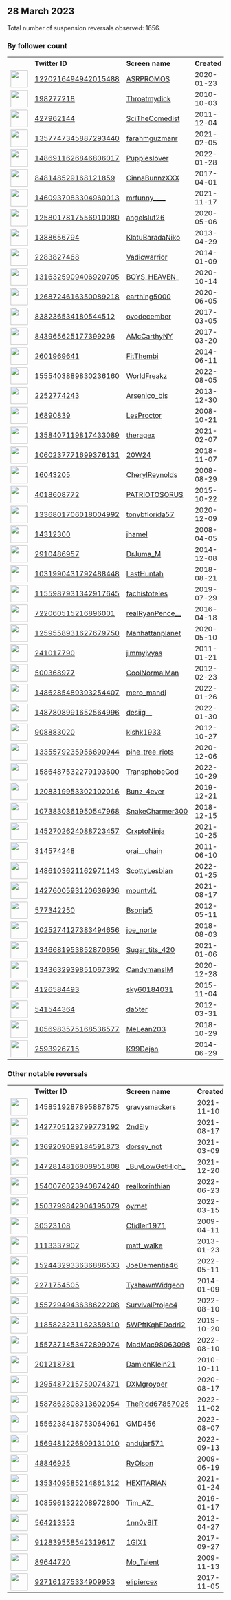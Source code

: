 
## 28 March 2023
Total number of suspension reversals observed: 1656.

### By follower count
<table><tr><th></th><th align="left">Twitter ID</th><th align="left">Screen name</th>
<th align="left">Created</th><th align="left">Status</th><th align="left">Suspended</th><th align="left">Followers</th>
<tr><td><a href="https://pbs.twimg.com/profile_images/1588762483917213703/G1Fx8QkD_normal.jpg"><img src="https://pbs.twimg.com/profile_images/1588762483917213703/G1Fx8QkD_normal.jpg" width="40px" height="40px" align="center"/></a></td><td><a href="https://twitter.com/intent/user?user_id=1220216494942015488">1220216494942015488</a></td><td><a href="https://twitter.com/ASRPROMOS">ASRPROMOS</a></td><td>2020-01-23</td><td align="center"></td><td>2023-02-04</td><td>480631</td></tr>
<tr><td><a href="https://pbs.twimg.com/profile_images/659549327153582080/y2rPv3o-_normal.jpg"><img src="https://pbs.twimg.com/profile_images/659549327153582080/y2rPv3o-_normal.jpg" width="40px" height="40px" align="center"/></a></td><td><a href="https://twitter.com/intent/user?user_id=198277218">198277218</a></td><td><a href="https://twitter.com/Throatmydick">Throatmydick</a></td><td>2010-10-03</td><td align="center"></td><td>2023-02-05</td><td>376842</td></tr>
<tr><td><a href="https://pbs.twimg.com/profile_images/1342698822108119041/ONxYk3JG_normal.jpg"><img src="https://pbs.twimg.com/profile_images/1342698822108119041/ONxYk3JG_normal.jpg" width="40px" height="40px" align="center"/></a></td><td><a href="https://twitter.com/intent/user?user_id=427962144">427962144</a></td><td><a href="https://twitter.com/SciTheComedist">SciTheComedist</a></td><td>2011-12-04</td><td align="center"></td><td></td><td>260919</td></tr>
<tr><td><a href="https://pbs.twimg.com/profile_images/1640507714542485505/VhGf36th_normal.jpg"><img src="https://pbs.twimg.com/profile_images/1640507714542485505/VhGf36th_normal.jpg" width="40px" height="40px" align="center"/></a></td><td><a href="https://twitter.com/intent/user?user_id=1357747345887293440">1357747345887293440</a></td><td><a href="https://twitter.com/farahmguzmanr">farahmguzmanr</a></td><td>2021-02-05</td><td align="center"></td><td>2022-04-09</td><td>243789</td></tr>
<tr><td><a href="https://pbs.twimg.com/profile_images/1486922380572192769/DhA71VOj_normal.jpg"><img src="https://pbs.twimg.com/profile_images/1486922380572192769/DhA71VOj_normal.jpg" width="40px" height="40px" align="center"/></a></td><td><a href="https://twitter.com/intent/user?user_id=1486911626846806017">1486911626846806017</a></td><td><a href="https://twitter.com/PuppiesIover">PuppiesIover</a></td><td>2022-01-28</td><td align="center"></td><td>2022-07-27</td><td>230715</td></tr>
<tr><td><a href="https://pbs.twimg.com/profile_images/1663658424863797248/xUnd_s3p_normal.jpg"><img src="https://pbs.twimg.com/profile_images/1663658424863797248/xUnd_s3p_normal.jpg" width="40px" height="40px" align="center"/></a></td><td><a href="https://twitter.com/intent/user?user_id=848148529168121859">848148529168121859</a></td><td><a href="https://twitter.com/CinnaBunnzXXX">CinnaBunnzXXX</a></td><td>2017-04-01</td><td align="center"></td><td>2022-12-25</td><td>227629</td></tr>
<tr><td><a href="https://pbs.twimg.com/profile_images/1490267037029048320/87wMotLl_normal.jpg"><img src="https://pbs.twimg.com/profile_images/1490267037029048320/87wMotLl_normal.jpg" width="40px" height="40px" align="center"/></a></td><td><a href="https://twitter.com/intent/user?user_id=1460937083304960013">1460937083304960013</a></td><td><a href="https://twitter.com/mrfunny____">mrfunny____</a></td><td>2021-11-17</td><td align="center"></td><td>2022-06-12</td><td>218742</td></tr>
<tr><td><a href="https://pbs.twimg.com/profile_images/1576580625858969604/Hf9OpliB_normal.jpg"><img src="https://pbs.twimg.com/profile_images/1576580625858969604/Hf9OpliB_normal.jpg" width="40px" height="40px" align="center"/></a></td><td><a href="https://twitter.com/intent/user?user_id=1258017817556910080">1258017817556910080</a></td><td><a href="https://twitter.com/angelslut26">angelslut26</a></td><td>2020-05-06</td><td align="center">🚫</td><td>2022-11-09</td><td>115396</td></tr>
<tr><td><a href="https://pbs.twimg.com/profile_images/1422305582514524161/WfgRMmwg_normal.jpg"><img src="https://pbs.twimg.com/profile_images/1422305582514524161/WfgRMmwg_normal.jpg" width="40px" height="40px" align="center"/></a></td><td><a href="https://twitter.com/intent/user?user_id=1388656794">1388656794</a></td><td><a href="https://twitter.com/KlatuBaradaNiko">KlatuBaradaNiko</a></td><td>2013-04-29</td><td align="center"></td><td>2022-08-04</td><td>108113</td></tr>
<tr><td><a href="https://pbs.twimg.com/profile_images/1657038148491427840/IUDTie2J_normal.jpg"><img src="https://pbs.twimg.com/profile_images/1657038148491427840/IUDTie2J_normal.jpg" width="40px" height="40px" align="center"/></a></td><td><a href="https://twitter.com/intent/user?user_id=2283827468">2283827468</a></td><td><a href="https://twitter.com/Vadicwarrior">Vadicwarrior</a></td><td>2014-01-09</td><td align="center"></td><td>2023-01-29</td><td>49349</td></tr>
<tr><td><a href="https://pbs.twimg.com/profile_images/1533796840151429120/2Xvaatgq_normal.jpg"><img src="https://pbs.twimg.com/profile_images/1533796840151429120/2Xvaatgq_normal.jpg" width="40px" height="40px" align="center"/></a></td><td><a href="https://twitter.com/intent/user?user_id=1316325909406920705">1316325909406920705</a></td><td><a href="https://twitter.com/BOYS_HEAVEN_">BOYS_HEAVEN_</a></td><td>2020-10-14</td><td align="center"></td><td>2023-02-04</td><td>47623</td></tr>
<tr><td><a href="https://pbs.twimg.com/profile_images/1640628207853400064/EOJhjL2K_normal.jpg"><img src="https://pbs.twimg.com/profile_images/1640628207853400064/EOJhjL2K_normal.jpg" width="40px" height="40px" align="center"/></a></td><td><a href="https://twitter.com/intent/user?user_id=1268724616350089218">1268724616350089218</a></td><td><a href="https://twitter.com/earthing5000">earthing5000</a></td><td>2020-06-05</td><td align="center"></td><td>2022-02-14</td><td>37444</td></tr>
<tr><td><a href="https://pbs.twimg.com/profile_images/1665066250672766979/aaHTpIMo_normal.jpg"><img src="https://pbs.twimg.com/profile_images/1665066250672766979/aaHTpIMo_normal.jpg" width="40px" height="40px" align="center"/></a></td><td><a href="https://twitter.com/intent/user?user_id=838236534180544512">838236534180544512</a></td><td><a href="https://twitter.com/ovodecember">ovodecember</a></td><td>2017-03-05</td><td align="center"></td><td></td><td>36105</td></tr>
<tr><td><a href="https://pbs.twimg.com/profile_images/1567970989379551238/kd0ZH7a8_normal.jpg"><img src="https://pbs.twimg.com/profile_images/1567970989379551238/kd0ZH7a8_normal.jpg" width="40px" height="40px" align="center"/></a></td><td><a href="https://twitter.com/intent/user?user_id=843965625177399296">843965625177399296</a></td><td><a href="https://twitter.com/AMcCarthyNY">AMcCarthyNY</a></td><td>2017-03-20</td><td align="center"></td><td>2023-03-26</td><td>31822</td></tr>
<tr><td><a href="https://pbs.twimg.com/profile_images/1648290261745762304/eRcgNqxx_normal.jpg"><img src="https://pbs.twimg.com/profile_images/1648290261745762304/eRcgNqxx_normal.jpg" width="40px" height="40px" align="center"/></a></td><td><a href="https://twitter.com/intent/user?user_id=2601969641">2601969641</a></td><td><a href="https://twitter.com/FitThembi">FitThembi</a></td><td>2014-06-11</td><td align="center"></td><td>2022-12-30</td><td>30602</td></tr>
<tr><td><a href="https://pbs.twimg.com/profile_images/1569545367384981504/QUbWvN6H_normal.jpg"><img src="https://pbs.twimg.com/profile_images/1569545367384981504/QUbWvN6H_normal.jpg" width="40px" height="40px" align="center"/></a></td><td><a href="https://twitter.com/intent/user?user_id=1555403889830236160">1555403889830236160</a></td><td><a href="https://twitter.com/WorldFreakz">WorldFreakz</a></td><td>2022-08-05</td><td align="center"></td><td>2023-02-04</td><td>22667</td></tr>
<tr><td><a href="https://pbs.twimg.com/profile_images/1473980172432986112/M_eTdCV5_normal.jpg"><img src="https://pbs.twimg.com/profile_images/1473980172432986112/M_eTdCV5_normal.jpg" width="40px" height="40px" align="center"/></a></td><td><a href="https://twitter.com/intent/user?user_id=2252774243">2252774243</a></td><td><a href="https://twitter.com/Arsenico_bis">Arsenico_bis</a></td><td>2013-12-30</td><td align="center"></td><td>2022-07-23</td><td>22126</td></tr>
<tr><td><a href="https://pbs.twimg.com/profile_images/1326264807931191298/0GberrRl_normal.jpg"><img src="https://pbs.twimg.com/profile_images/1326264807931191298/0GberrRl_normal.jpg" width="40px" height="40px" align="center"/></a></td><td><a href="https://twitter.com/intent/user?user_id=16890839">16890839</a></td><td><a href="https://twitter.com/LesProctor">LesProctor</a></td><td>2008-10-21</td><td align="center"></td><td>2022-06-08</td><td>21582</td></tr>
<tr><td><a href="https://pbs.twimg.com/profile_images/1653147957523275776/dx3DS7ax_normal.jpg"><img src="https://pbs.twimg.com/profile_images/1653147957523275776/dx3DS7ax_normal.jpg" width="40px" height="40px" align="center"/></a></td><td><a href="https://twitter.com/intent/user?user_id=1358407119817433089">1358407119817433089</a></td><td><a href="https://twitter.com/theragex">theragex</a></td><td>2021-02-07</td><td align="center">🚫</td><td>2022-08-04</td><td>21202</td></tr>
<tr><td><a href="https://pbs.twimg.com/profile_images/1658311712271921153/XZMNEyBl_normal.jpg"><img src="https://pbs.twimg.com/profile_images/1658311712271921153/XZMNEyBl_normal.jpg" width="40px" height="40px" align="center"/></a></td><td><a href="https://twitter.com/intent/user?user_id=1060237771699376131">1060237771699376131</a></td><td><a href="https://twitter.com/20W24">20W24</a></td><td>2018-11-07</td><td align="center"></td><td>2022-07-09</td><td>20751</td></tr>
<tr><td><a href="https://pbs.twimg.com/profile_images/1282315305663041537/BzJFh7Ve_normal.jpg"><img src="https://pbs.twimg.com/profile_images/1282315305663041537/BzJFh7Ve_normal.jpg" width="40px" height="40px" align="center"/></a></td><td><a href="https://twitter.com/intent/user?user_id=16043205">16043205</a></td><td><a href="https://twitter.com/CherylReynolds">CherylReynolds</a></td><td>2008-08-29</td><td align="center"></td><td>2022-02-13</td><td>19453</td></tr>
<tr><td><a href="https://pbs.twimg.com/profile_images/701173959027466240/OBmzrI2y_normal.jpg"><img src="https://pbs.twimg.com/profile_images/701173959027466240/OBmzrI2y_normal.jpg" width="40px" height="40px" align="center"/></a></td><td><a href="https://twitter.com/intent/user?user_id=4018608772">4018608772</a></td><td><a href="https://twitter.com/PATRIOTOSORUS">PATRIOTOSORUS</a></td><td>2015-10-22</td><td align="center">👋</td><td>2023-03-18</td><td>19348</td></tr>
<tr><td><a href="https://pbs.twimg.com/profile_images/1657805763547463681/PHOcT9fB_normal.jpg"><img src="https://pbs.twimg.com/profile_images/1657805763547463681/PHOcT9fB_normal.jpg" width="40px" height="40px" align="center"/></a></td><td><a href="https://twitter.com/intent/user?user_id=1336801706018004992">1336801706018004992</a></td><td><a href="https://twitter.com/tonybflorida57">tonybflorida57</a></td><td>2020-12-09</td><td align="center">👋</td><td>2022-11-25</td><td>17128</td></tr>
<tr><td><a href="https://pbs.twimg.com/profile_images/1641085173658705922/RfjGnSaI_normal.jpg"><img src="https://pbs.twimg.com/profile_images/1641085173658705922/RfjGnSaI_normal.jpg" width="40px" height="40px" align="center"/></a></td><td><a href="https://twitter.com/intent/user?user_id=14312300">14312300</a></td><td><a href="https://twitter.com/jhamel">jhamel</a></td><td>2008-04-05</td><td align="center"></td><td>2022-02-13</td><td>14857</td></tr>
<tr><td><a href="https://pbs.twimg.com/profile_images/1396581771110764545/O0FCDdWn_normal.jpg"><img src="https://pbs.twimg.com/profile_images/1396581771110764545/O0FCDdWn_normal.jpg" width="40px" height="40px" align="center"/></a></td><td><a href="https://twitter.com/intent/user?user_id=2910486957">2910486957</a></td><td><a href="https://twitter.com/DrJuma_M">DrJuma_M</a></td><td>2014-12-08</td><td align="center"></td><td>2023-02-23</td><td>14364</td></tr>
<tr><td><a href="https://pbs.twimg.com/profile_images/1647051455591854081/45zJeSl7_normal.jpg"><img src="https://pbs.twimg.com/profile_images/1647051455591854081/45zJeSl7_normal.jpg" width="40px" height="40px" align="center"/></a></td><td><a href="https://twitter.com/intent/user?user_id=1031990431792488448">1031990431792488448</a></td><td><a href="https://twitter.com/LastHuntah">LastHuntah</a></td><td>2018-08-21</td><td align="center"></td><td>2023-03-06</td><td>13751</td></tr>
<tr><td><a href="https://pbs.twimg.com/profile_images/1645451776840155136/6bKkn4B5_normal.jpg"><img src="https://pbs.twimg.com/profile_images/1645451776840155136/6bKkn4B5_normal.jpg" width="40px" height="40px" align="center"/></a></td><td><a href="https://twitter.com/intent/user?user_id=1155987931342917645">1155987931342917645</a></td><td><a href="https://twitter.com/fachistoteles">fachistoteles</a></td><td>2019-07-29</td><td align="center"></td><td></td><td>13312</td></tr>
<tr><td><a href="https://pbs.twimg.com/profile_images/1347374138395156482/lCRUTtAH_normal.jpg"><img src="https://pbs.twimg.com/profile_images/1347374138395156482/lCRUTtAH_normal.jpg" width="40px" height="40px" align="center"/></a></td><td><a href="https://twitter.com/intent/user?user_id=722060515216896001">722060515216896001</a></td><td><a href="https://twitter.com/realRyanPence__">realRyanPence__</a></td><td>2016-04-18</td><td align="center">👋</td><td></td><td>13187</td></tr>
<tr><td><a href="https://pbs.twimg.com/profile_images/1352256977179713536/05GBcoZQ_normal.jpg"><img src="https://pbs.twimg.com/profile_images/1352256977179713536/05GBcoZQ_normal.jpg" width="40px" height="40px" align="center"/></a></td><td><a href="https://twitter.com/intent/user?user_id=1259558931627679750">1259558931627679750</a></td><td><a href="https://twitter.com/Manhattanplanet">Manhattanplanet</a></td><td>2020-05-10</td><td align="center"></td><td></td><td>12375</td></tr>
<tr><td><a href="https://pbs.twimg.com/profile_images/1559773125851500544/Nm23o4Xu_normal.jpg"><img src="https://pbs.twimg.com/profile_images/1559773125851500544/Nm23o4Xu_normal.jpg" width="40px" height="40px" align="center"/></a></td><td><a href="https://twitter.com/intent/user?user_id=241017790">241017790</a></td><td><a href="https://twitter.com/jimmyjvyas">jimmyjvyas</a></td><td>2011-01-21</td><td align="center"></td><td>2022-11-11</td><td>12322</td></tr>
<tr><td><a href="https://pbs.twimg.com/profile_images/1654566757288296449/_REwGETN_normal.jpg"><img src="https://pbs.twimg.com/profile_images/1654566757288296449/_REwGETN_normal.jpg" width="40px" height="40px" align="center"/></a></td><td><a href="https://twitter.com/intent/user?user_id=500368977">500368977</a></td><td><a href="https://twitter.com/CoolNormalMan">CoolNormalMan</a></td><td>2012-02-23</td><td align="center"></td><td>2022-12-08</td><td>11254</td></tr>
<tr><td><a href="https://pbs.twimg.com/profile_images/1491289727927918594/VRfAVPo__normal.jpg"><img src="https://pbs.twimg.com/profile_images/1491289727927918594/VRfAVPo__normal.jpg" width="40px" height="40px" align="center"/></a></td><td><a href="https://twitter.com/intent/user?user_id=1486285489393254407">1486285489393254407</a></td><td><a href="https://twitter.com/mero_mandi">mero_mandi</a></td><td>2022-01-26</td><td align="center"></td><td>2023-02-04</td><td>10872</td></tr>
<tr><td><a href="https://pbs.twimg.com/profile_images/1658662900662431745/MtyiYj8f_normal.jpg"><img src="https://pbs.twimg.com/profile_images/1658662900662431745/MtyiYj8f_normal.jpg" width="40px" height="40px" align="center"/></a></td><td><a href="https://twitter.com/intent/user?user_id=1487808991652564996">1487808991652564996</a></td><td><a href="https://twitter.com/desiig__">desiig__</a></td><td>2022-01-30</td><td align="center"></td><td>2023-02-06</td><td>10381</td></tr>
<tr><td><a href="https://pbs.twimg.com/profile_images/1237798617970286592/JfAISb5J_normal.jpg"><img src="https://pbs.twimg.com/profile_images/1237798617970286592/JfAISb5J_normal.jpg" width="40px" height="40px" align="center"/></a></td><td><a href="https://twitter.com/intent/user?user_id=908883020">908883020</a></td><td><a href="https://twitter.com/kishk1933">kishk1933</a></td><td>2012-10-27</td><td align="center"></td><td>2023-02-27</td><td>8098</td></tr>
<tr><td><a href="https://pbs.twimg.com/profile_images/1384649445749493763/54tRfSXQ_normal.jpg"><img src="https://pbs.twimg.com/profile_images/1384649445749493763/54tRfSXQ_normal.jpg" width="40px" height="40px" align="center"/></a></td><td><a href="https://twitter.com/intent/user?user_id=1335579235956690944">1335579235956690944</a></td><td><a href="https://twitter.com/pine_tree_riots">pine_tree_riots</a></td><td>2020-12-06</td><td align="center"></td><td></td><td>8034</td></tr>
<tr><td><a href="https://pbs.twimg.com/profile_images/1642782154022068224/6jsP0CUz_normal.jpg"><img src="https://pbs.twimg.com/profile_images/1642782154022068224/6jsP0CUz_normal.jpg" width="40px" height="40px" align="center"/></a></td><td><a href="https://twitter.com/intent/user?user_id=1586487532279193600">1586487532279193600</a></td><td><a href="https://twitter.com/TransphobeGod">TransphobeGod</a></td><td>2022-10-29</td><td align="center">🚫</td><td>2022-10-30</td><td>7256</td></tr>
<tr><td><a href="https://pbs.twimg.com/profile_images/1208320917014818817/hrApfVLo_normal.jpg"><img src="https://pbs.twimg.com/profile_images/1208320917014818817/hrApfVLo_normal.jpg" width="40px" height="40px" align="center"/></a></td><td><a href="https://twitter.com/intent/user?user_id=1208319953302102016">1208319953302102016</a></td><td><a href="https://twitter.com/Bunz_4ever">Bunz_4ever</a></td><td>2019-12-21</td><td align="center">🚫</td><td>2023-02-04</td><td>7020</td></tr>
<tr><td><a href="https://pbs.twimg.com/profile_images/1616468723056926721/gWOqBwNH_normal.jpg"><img src="https://pbs.twimg.com/profile_images/1616468723056926721/gWOqBwNH_normal.jpg" width="40px" height="40px" align="center"/></a></td><td><a href="https://twitter.com/intent/user?user_id=1073830361950547968">1073830361950547968</a></td><td><a href="https://twitter.com/SnakeCharmer300">SnakeCharmer300</a></td><td>2018-12-15</td><td align="center"></td><td>2023-02-04</td><td>6928</td></tr>
<tr><td><a href="https://pbs.twimg.com/profile_images/1661632479084544003/SjnwxNzM_normal.jpg"><img src="https://pbs.twimg.com/profile_images/1661632479084544003/SjnwxNzM_normal.jpg" width="40px" height="40px" align="center"/></a></td><td><a href="https://twitter.com/intent/user?user_id=1452702624088723457">1452702624088723457</a></td><td><a href="https://twitter.com/CrxptoNinja">CrxptoNinja</a></td><td>2021-10-25</td><td align="center"></td><td>2023-01-29</td><td>6776</td></tr>
<tr><td><a href="https://pbs.twimg.com/profile_images/1630840177982685188/8qChw7FT_normal.jpg"><img src="https://pbs.twimg.com/profile_images/1630840177982685188/8qChw7FT_normal.jpg" width="40px" height="40px" align="center"/></a></td><td><a href="https://twitter.com/intent/user?user_id=314574248">314574248</a></td><td><a href="https://twitter.com/orai__chain">orai__chain</a></td><td>2011-06-10</td><td align="center"></td><td>2023-03-09</td><td>6771</td></tr>
<tr><td><a href="https://pbs.twimg.com/profile_images/1645076655671484417/yM5kP9FN_normal.jpg"><img src="https://pbs.twimg.com/profile_images/1645076655671484417/yM5kP9FN_normal.jpg" width="40px" height="40px" align="center"/></a></td><td><a href="https://twitter.com/intent/user?user_id=1486103621162971143">1486103621162971143</a></td><td><a href="https://twitter.com/ScottyLesbian">ScottyLesbian</a></td><td>2022-01-25</td><td align="center"></td><td>2023-03-16</td><td>6675</td></tr>
<tr><td><a href="https://pbs.twimg.com/profile_images/1525857577233432576/NSBAEWJ0_normal.jpg"><img src="https://pbs.twimg.com/profile_images/1525857577233432576/NSBAEWJ0_normal.jpg" width="40px" height="40px" align="center"/></a></td><td><a href="https://twitter.com/intent/user?user_id=1427600593120636936">1427600593120636936</a></td><td><a href="https://twitter.com/mountvi1">mountvi1</a></td><td>2021-08-17</td><td align="center">👋</td><td>2022-07-17</td><td>6362</td></tr>
<tr><td><a href="https://pbs.twimg.com/profile_images/1654730612081557504/g_e91NCf_normal.jpg"><img src="https://pbs.twimg.com/profile_images/1654730612081557504/g_e91NCf_normal.jpg" width="40px" height="40px" align="center"/></a></td><td><a href="https://twitter.com/intent/user?user_id=577342250">577342250</a></td><td><a href="https://twitter.com/Bsonja5">Bsonja5</a></td><td>2012-05-11</td><td align="center"></td><td>2022-11-23</td><td>5883</td></tr>
<tr><td><a href="https://pbs.twimg.com/profile_images/1117710880999915525/LUbGAiVq_normal.png"><img src="https://pbs.twimg.com/profile_images/1117710880999915525/LUbGAiVq_normal.png" width="40px" height="40px" align="center"/></a></td><td><a href="https://twitter.com/intent/user?user_id=1025274127383494656">1025274127383494656</a></td><td><a href="https://twitter.com/joe_norte">joe_norte</a></td><td>2018-08-03</td><td align="center"></td><td>2022-04-23</td><td>5860</td></tr>
<tr><td><a href="https://pbs.twimg.com/profile_images/1651610962393452544/N8lDim1z_normal.jpg"><img src="https://pbs.twimg.com/profile_images/1651610962393452544/N8lDim1z_normal.jpg" width="40px" height="40px" align="center"/></a></td><td><a href="https://twitter.com/intent/user?user_id=1346681953852870656">1346681953852870656</a></td><td><a href="https://twitter.com/Sugar_tits_420">Sugar_tits_420</a></td><td>2021-01-06</td><td align="center"></td><td>2022-05-27</td><td>5456</td></tr>
<tr><td><a href="https://pbs.twimg.com/profile_images/1578694896982138886/cZwsHC1q_normal.jpg"><img src="https://pbs.twimg.com/profile_images/1578694896982138886/cZwsHC1q_normal.jpg" width="40px" height="40px" align="center"/></a></td><td><a href="https://twitter.com/intent/user?user_id=1343632939851067392">1343632939851067392</a></td><td><a href="https://twitter.com/CandymansIM">CandymansIM</a></td><td>2020-12-28</td><td align="center"></td><td>2022-12-15</td><td>5436</td></tr>
<tr><td><a href="https://pbs.twimg.com/profile_images/1543417530445733889/LTH3skr4_normal.jpg"><img src="https://pbs.twimg.com/profile_images/1543417530445733889/LTH3skr4_normal.jpg" width="40px" height="40px" align="center"/></a></td><td><a href="https://twitter.com/intent/user?user_id=4126584493">4126584493</a></td><td><a href="https://twitter.com/sky60184031">sky60184031</a></td><td>2015-11-04</td><td align="center"></td><td>2023-02-04</td><td>5348</td></tr>
<tr><td><a href="https://pbs.twimg.com/profile_images/1340201459988750337/MQI_m16J_normal.jpg"><img src="https://pbs.twimg.com/profile_images/1340201459988750337/MQI_m16J_normal.jpg" width="40px" height="40px" align="center"/></a></td><td><a href="https://twitter.com/intent/user?user_id=541544364">541544364</a></td><td><a href="https://twitter.com/da5ter">da5ter</a></td><td>2012-03-31</td><td align="center"></td><td>2023-02-22</td><td>5046</td></tr>
<tr><td><a href="https://pbs.twimg.com/profile_images/1658823125604220928/yIAL-o1v_normal.jpg"><img src="https://pbs.twimg.com/profile_images/1658823125604220928/yIAL-o1v_normal.jpg" width="40px" height="40px" align="center"/></a></td><td><a href="https://twitter.com/intent/user?user_id=1056983575168536577">1056983575168536577</a></td><td><a href="https://twitter.com/MeLean203">MeLean203</a></td><td>2018-10-29</td><td align="center"></td><td>2022-08-12</td><td>4750</td></tr>
<tr><td><a href="https://pbs.twimg.com/profile_images/795058038981926912/8qGH6R1A_normal.jpg"><img src="https://pbs.twimg.com/profile_images/795058038981926912/8qGH6R1A_normal.jpg" width="40px" height="40px" align="center"/></a></td><td><a href="https://twitter.com/intent/user?user_id=2593926715">2593926715</a></td><td><a href="https://twitter.com/K99Dejan">K99Dejan</a></td><td>2014-06-29</td><td align="center"></td><td>2023-02-03</td><td>4705</td></tr>
</table>

### Other notable reversals
<table><tr><th></th><th align="left">Twitter ID</th><th align="left">Screen name</th>
<th align="left">Created</th><th align="left">Status</th><th align="left">Suspended</th><th align="left">Followers</th>
<tr><td><a href="https://pbs.twimg.com/profile_images/1587220573758918659/vVfY_QYl_normal.jpg"><img src="https://pbs.twimg.com/profile_images/1587220573758918659/vVfY_QYl_normal.jpg" width="40px" height="40px" align="center"/></a></td><td><a href="https://twitter.com/intent/user?user_id=1458519287895887875">1458519287895887875</a></td><td><a href="https://twitter.com/gravysmackers">gravysmackers</a></td><td>2021-11-10</td><td align="center">🚫</td><td>2022-12-13</td><td>1256</td></tr>
<tr><td><a href="https://pbs.twimg.com/profile_images/1504992170289287170/W-Ht-pLL_normal.jpg"><img src="https://pbs.twimg.com/profile_images/1504992170289287170/W-Ht-pLL_normal.jpg" width="40px" height="40px" align="center"/></a></td><td><a href="https://twitter.com/intent/user?user_id=1427705123799773192">1427705123799773192</a></td><td><a href="https://twitter.com/2ndEly">2ndEly</a></td><td>2021-08-17</td><td align="center"></td><td>2022-12-03</td><td>31</td></tr>
<tr><td><a href="https://pbs.twimg.com/profile_images/1469050283955130370/kSrG_RJb_normal.jpg"><img src="https://pbs.twimg.com/profile_images/1469050283955130370/kSrG_RJb_normal.jpg" width="40px" height="40px" align="center"/></a></td><td><a href="https://twitter.com/intent/user?user_id=1369209089184591873">1369209089184591873</a></td><td><a href="https://twitter.com/dorsey_not">dorsey_not</a></td><td>2021-03-09</td><td align="center"></td><td>2022-12-14</td><td>727</td></tr>
<tr><td><a href="https://pbs.twimg.com/profile_images/1632765352370405376/dcrt2XQt_normal.jpg"><img src="https://pbs.twimg.com/profile_images/1632765352370405376/dcrt2XQt_normal.jpg" width="40px" height="40px" align="center"/></a></td><td><a href="https://twitter.com/intent/user?user_id=1472814816808951808">1472814816808951808</a></td><td><a href="https://twitter.com/_BuyLowGetHigh_">_BuyLowGetHigh_</a></td><td>2021-12-20</td><td align="center"></td><td>2023-03-21</td><td>228</td></tr>
<tr><td><a href="https://pbs.twimg.com/profile_images/1660150529622777856/xobjqeZp_normal.jpg"><img src="https://pbs.twimg.com/profile_images/1660150529622777856/xobjqeZp_normal.jpg" width="40px" height="40px" align="center"/></a></td><td><a href="https://twitter.com/intent/user?user_id=1540076023940874240">1540076023940874240</a></td><td><a href="https://twitter.com/realkorinthian">realkorinthian</a></td><td>2022-06-23</td><td align="center"></td><td>2022-10-30</td><td>558</td></tr>
<tr><td><a href="https://pbs.twimg.com/profile_images/1640560394119831553/OD6e5bi5_normal.jpg"><img src="https://pbs.twimg.com/profile_images/1640560394119831553/OD6e5bi5_normal.jpg" width="40px" height="40px" align="center"/></a></td><td><a href="https://twitter.com/intent/user?user_id=1503799842904195079">1503799842904195079</a></td><td><a href="https://twitter.com/oyrnet">oyrnet</a></td><td>2022-03-15</td><td align="center"></td><td>2022-11-20</td><td>693</td></tr>
<tr><td><a href="https://pbs.twimg.com/profile_images/1643055296141578240/UYdbgI8R_normal.jpg"><img src="https://pbs.twimg.com/profile_images/1643055296141578240/UYdbgI8R_normal.jpg" width="40px" height="40px" align="center"/></a></td><td><a href="https://twitter.com/intent/user?user_id=30523108">30523108</a></td><td><a href="https://twitter.com/Cfidler1971">Cfidler1971</a></td><td>2009-04-11</td><td align="center"></td><td>2023-03-20</td><td>2432</td></tr>
<tr><td><a href="https://pbs.twimg.com/profile_images/1575561526471188481/YwPH-TmV_normal.jpg"><img src="https://pbs.twimg.com/profile_images/1575561526471188481/YwPH-TmV_normal.jpg" width="40px" height="40px" align="center"/></a></td><td><a href="https://twitter.com/intent/user?user_id=1113337902">1113337902</a></td><td><a href="https://twitter.com/matt_walke">matt_walke</a></td><td>2013-01-23</td><td align="center"></td><td>2022-10-30</td><td>30</td></tr>
<tr><td><a href="https://pbs.twimg.com/profile_images/1524433366505844736/p4EHwy6J_normal.jpg"><img src="https://pbs.twimg.com/profile_images/1524433366505844736/p4EHwy6J_normal.jpg" width="40px" height="40px" align="center"/></a></td><td><a href="https://twitter.com/intent/user?user_id=1524432933636886533">1524432933636886533</a></td><td><a href="https://twitter.com/JoeDementia46">JoeDementia46</a></td><td>2022-05-11</td><td align="center"></td><td>2022-12-31</td><td>15</td></tr>
<tr><td><a href="https://pbs.twimg.com/profile_images/1651680089535311875/477aAG-n_normal.jpg"><img src="https://pbs.twimg.com/profile_images/1651680089535311875/477aAG-n_normal.jpg" width="40px" height="40px" align="center"/></a></td><td><a href="https://twitter.com/intent/user?user_id=2271754505">2271754505</a></td><td><a href="https://twitter.com/TyshawnWidgeon">TyshawnWidgeon</a></td><td>2014-01-09</td><td align="center"></td><td>2022-11-01</td><td>1119</td></tr>
<tr><td><a href="https://pbs.twimg.com/profile_images/1557295072458293248/BHjdasY6_normal.png"><img src="https://pbs.twimg.com/profile_images/1557295072458293248/BHjdasY6_normal.png" width="40px" height="40px" align="center"/></a></td><td><a href="https://twitter.com/intent/user?user_id=1557294943638622208">1557294943638622208</a></td><td><a href="https://twitter.com/SurvivalProjec4">SurvivalProjec4</a></td><td>2022-08-10</td><td align="center"></td><td>2022-12-19</td><td>732</td></tr>
<tr><td><a href="https://pbs.twimg.com/profile_images/1185823634138501120/ZZl3cBaS_normal.jpg"><img src="https://pbs.twimg.com/profile_images/1185823634138501120/ZZl3cBaS_normal.jpg" width="40px" height="40px" align="center"/></a></td><td><a href="https://twitter.com/intent/user?user_id=1185823231162359810">1185823231162359810</a></td><td><a href="https://twitter.com/5WPftKqhEDodri2">5WPftKqhEDodri2</a></td><td>2019-10-20</td><td align="center"></td><td>2022-11-29</td><td>2296</td></tr>
<tr><td><a href="https://pbs.twimg.com/profile_images/1558800923907997699/HuzMICrb_normal.jpg"><img src="https://pbs.twimg.com/profile_images/1558800923907997699/HuzMICrb_normal.jpg" width="40px" height="40px" align="center"/></a></td><td><a href="https://twitter.com/intent/user?user_id=1557371453472899074">1557371453472899074</a></td><td><a href="https://twitter.com/MadMac98063098">MadMac98063098</a></td><td>2022-08-10</td><td align="center"></td><td>2022-12-21</td><td>880</td></tr>
<tr><td><a href="https://pbs.twimg.com/profile_images/1505883418801844226/uOXvTHDj_normal.jpg"><img src="https://pbs.twimg.com/profile_images/1505883418801844226/uOXvTHDj_normal.jpg" width="40px" height="40px" align="center"/></a></td><td><a href="https://twitter.com/intent/user?user_id=201218781">201218781</a></td><td><a href="https://twitter.com/DamienKlein21">DamienKlein21</a></td><td>2010-10-11</td><td align="center"></td><td>2022-12-07</td><td>32</td></tr>
<tr><td><a href="https://pbs.twimg.com/profile_images/1546878479001686022/YJ0uRYjM_normal.jpg"><img src="https://pbs.twimg.com/profile_images/1546878479001686022/YJ0uRYjM_normal.jpg" width="40px" height="40px" align="center"/></a></td><td><a href="https://twitter.com/intent/user?user_id=1295487215750074371">1295487215750074371</a></td><td><a href="https://twitter.com/DXMgroyper">DXMgroyper</a></td><td>2020-08-17</td><td align="center"></td><td>2022-10-30</td><td>273</td></tr>
<tr><td><a href="https://pbs.twimg.com/profile_images/1636610078789754882/NJpCvoWN_normal.jpg"><img src="https://pbs.twimg.com/profile_images/1636610078789754882/NJpCvoWN_normal.jpg" width="40px" height="40px" align="center"/></a></td><td><a href="https://twitter.com/intent/user?user_id=1587862808313602054">1587862808313602054</a></td><td><a href="https://twitter.com/TheRidd67857025">TheRidd67857025</a></td><td>2022-11-02</td><td align="center"></td><td>2023-03-21</td><td>172</td></tr>
<tr><td><a href="https://pbs.twimg.com/profile_images/1660313731560091649/JjDQ3qi-_normal.jpg"><img src="https://pbs.twimg.com/profile_images/1660313731560091649/JjDQ3qi-_normal.jpg" width="40px" height="40px" align="center"/></a></td><td><a href="https://twitter.com/intent/user?user_id=1556238418753064961">1556238418753064961</a></td><td><a href="https://twitter.com/GMD456">GMD456</a></td><td>2022-08-07</td><td align="center">🔒</td><td>2023-01-10</td><td>222</td></tr>
<tr><td><a href="https://pbs.twimg.com/profile_images/1569487417563906048/FokyiMeQ_normal.jpg"><img src="https://pbs.twimg.com/profile_images/1569487417563906048/FokyiMeQ_normal.jpg" width="40px" height="40px" align="center"/></a></td><td><a href="https://twitter.com/intent/user?user_id=1569481226809131010">1569481226809131010</a></td><td><a href="https://twitter.com/andujar571">andujar571</a></td><td>2022-09-13</td><td align="center"></td><td>2023-02-22</td><td>251</td></tr>
<tr><td><a href="https://abs.twimg.com/sticky/default_profile_images/default_profile_normal.png"><img src="https://abs.twimg.com/sticky/default_profile_images/default_profile_normal.png" width="40px" height="40px" align="center"/></a></td><td><a href="https://twitter.com/intent/user?user_id=48846925">48846925</a></td><td><a href="https://twitter.com/RyOlson">RyOlson</a></td><td>2009-06-19</td><td align="center"></td><td>2023-01-07</td><td>21</td></tr>
<tr><td><a href="https://pbs.twimg.com/profile_images/1662219268866428929/vneNEgmy_normal.jpg"><img src="https://pbs.twimg.com/profile_images/1662219268866428929/vneNEgmy_normal.jpg" width="40px" height="40px" align="center"/></a></td><td><a href="https://twitter.com/intent/user?user_id=1353409585214861312">1353409585214861312</a></td><td><a href="https://twitter.com/HEXITARIAN">HEXITARIAN</a></td><td>2021-01-24</td><td align="center"></td><td>2023-03-11</td><td>2271</td></tr>
<tr><td><a href="https://pbs.twimg.com/profile_images/1587852326970085381/2q37PLvB_normal.jpg"><img src="https://pbs.twimg.com/profile_images/1587852326970085381/2q37PLvB_normal.jpg" width="40px" height="40px" align="center"/></a></td><td><a href="https://twitter.com/intent/user?user_id=1085961322208972800">1085961322208972800</a></td><td><a href="https://twitter.com/Tim_AZ_">Tim_AZ_</a></td><td>2019-01-17</td><td align="center"></td><td>2022-12-22</td><td>160</td></tr>
<tr><td><a href="https://pbs.twimg.com/profile_images/1082399029894381568/qJ3wG7BG_normal.jpg"><img src="https://pbs.twimg.com/profile_images/1082399029894381568/qJ3wG7BG_normal.jpg" width="40px" height="40px" align="center"/></a></td><td><a href="https://twitter.com/intent/user?user_id=564213353">564213353</a></td><td><a href="https://twitter.com/1nn0v8IT">1nn0v8IT</a></td><td>2012-04-27</td><td align="center"></td><td>2022-09-20</td><td>1780</td></tr>
<tr><td><a href="https://pbs.twimg.com/profile_images/1569735498221903876/z6JNULwX_normal.png"><img src="https://pbs.twimg.com/profile_images/1569735498221903876/z6JNULwX_normal.png" width="40px" height="40px" align="center"/></a></td><td><a href="https://twitter.com/intent/user?user_id=912839558542319617">912839558542319617</a></td><td><a href="https://twitter.com/1GIX1">1GIX1</a></td><td>2017-09-27</td><td align="center"></td><td>2023-02-08</td><td>1090</td></tr>
<tr><td><a href="https://pbs.twimg.com/profile_images/995897713995771904/ZXuSD8xy_normal.jpg"><img src="https://pbs.twimg.com/profile_images/995897713995771904/ZXuSD8xy_normal.jpg" width="40px" height="40px" align="center"/></a></td><td><a href="https://twitter.com/intent/user?user_id=89644720">89644720</a></td><td><a href="https://twitter.com/Mo_Talent">Mo_Talent</a></td><td>2009-11-13</td><td align="center"></td><td>2023-03-02</td><td>806</td></tr>
<tr><td><a href="https://pbs.twimg.com/profile_images/1595730024275091456/j-Jus_EG_normal.jpg"><img src="https://pbs.twimg.com/profile_images/1595730024275091456/j-Jus_EG_normal.jpg" width="40px" height="40px" align="center"/></a></td><td><a href="https://twitter.com/intent/user?user_id=927161275334909953">927161275334909953</a></td><td><a href="https://twitter.com/elipiercex">elipiercex</a></td><td>2017-11-05</td><td align="center"></td><td>2022-12-17</td><td>31</td></tr>
</table>
